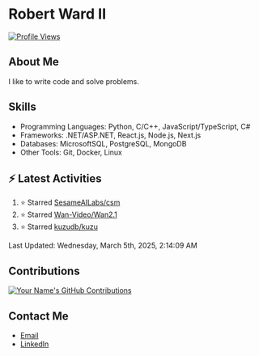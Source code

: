
# Robert Ward II

[![Profile Views](https://komarev.com/ghpvc/?username=Robert-W-Ward)](https://github.com/Robert-W-Ward)

## About Me
I like to write code and solve problems.

## Skills
- Programming Languages: Python, C/C++, JavaScript/TypeScript, C#
- Frameworks: .NET/ASP.NET, React.js, Node.js, Next.js
- Databases: MicrosoftSQL, PostgreSQL, MongoDB
- Other Tools: Git, Docker, Linux

## :zap: Latest Activities
<!--RECENT_ACTIVITY:start-->
1. ⭐ Starred [SesameAILabs/csm](https://github.com/SesameAILabs/csm)
2. ⭐ Starred [Wan-Video/Wan2.1](https://github.com/Wan-Video/Wan2.1)
3. ⭐ Starred [kuzudb/kuzu](https://github.com/kuzudb/kuzu)
<!--RECENT_ACTIVITY:end-->

<!--RECENT_ACTIVITY:last_update-->
Last Updated: Wednesday, March 5th, 2025, 2:14:09 AM
<!--RECENT_ACTIVITY:last_update_end-->

<!--END_SECTIN:activity-->
## Contributions
[![Your Name's GitHub Contributions](https://github-readme-streak-stats.herokuapp.com/?user=Robert-W-Ward&theme=radical)](https://github.com/your-username)

## Contact Me
- [Email](mailto:robertwesleyward2019@gmail.com)
- [LinkedIn](https://linkedin.com/in/https://www.linkedin.com/in/robert-ward-ii/)
